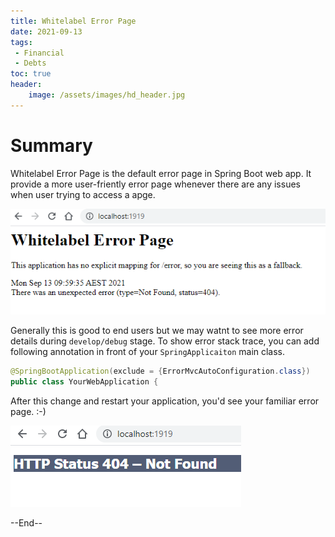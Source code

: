 ```yaml
---
title: Whitelabel Error Page
date: 2021-09-13
tags:
 - Financial
 - Debts
toc: true
header:
    image: /assets/images/hd_header.jpg
---
```


# Summary
Whitelabel Error Page is the default error page in Spring Boot web app.
It provide a more user-friently error page whenever there are any issues when user trying to access a apge.

![](/assets/images/WhileLabelErrorPage.png)

Generally this is good to end users but we may watnt to see more error details during `develop/debug` stage. To show error stack trace, you can add following annotation in front of your `SpringApplicaiton` main class.

```java
@SpringBootApplication(exclude = {ErrorMvcAutoConfiguration.class})
public class YourWebApplication {
```

After this change and restart your application, you'd see your familiar error page. :-)

![](/assets/images/WhiteLabelError_Normal.png)


--End--
